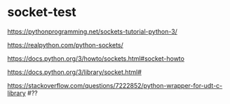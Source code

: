 # socket-test
https://pythonprogramming.net/sockets-tutorial-python-3/

https://realpython.com/python-sockets/

https://docs.python.org/3/howto/sockets.html#socket-howto

https://docs.python.org/3/library/socket.html#

https://stackoverflow.com/questions/7222852/python-wrapper-for-udt-c-library #??
